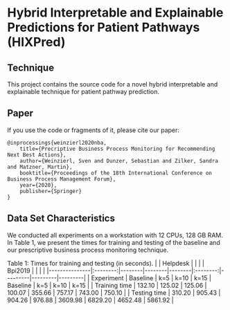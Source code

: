 #  Hybrid Interpretable and Explainable Predictions for Patient Pathways (HIXPred)
## Technique
This project contains the source code for a novel hybrid interpretable and explainable technique for patient pathway prediction.

## Paper
If you use the code or fragments of it, please cite our paper:

```
@inprocessings{weinzierl2020nba,
    title={Precriptive Business Process Monitoring for Recommending Next Best Actions},
    author={Weinzierl, Sven and Dunzer, Sebastian and Zilker, Sandra and Matzner, Martin},
    booktitle={Proceedings of the 18th International Conference on Business Process Management Forum},
    year={2020},
    publisher={Springer}
}
```

## Data Set Characteristics

We conducted all experiments on a workstation with 12 CPUs, 128 GB RAM.
In Table 1, we present the times for training and testing of the baseline and our prescriptive business process monitoring technique.

Table 1: Times for training and testing (in seconds).
|               | Helpdesk |        |        |        |  Bpi2019 |         |         |         |
|---------------|:--------:|--------|--------|--------|:--------:|---------|---------|---------|
| Experiment    | Baseline | k=5    | k=10   | k=15   | Baseline | k=5     | k=10    | k=15    |
| Training time | 132.10   | 125.02 | 125.06 | 100.07 | 355.66   | 757.17  | 743.00  | 750.10  |
| Testing time  | 310.20   | 905.43 | 904.26 | 976.88 | 3609.98  | 6829.20 | 4652.48 | 5861.92 |
